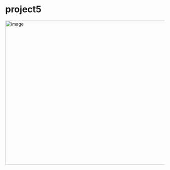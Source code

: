 # project5

<img width="2605" height="454" alt="image" src="https://github.com/user-attachments/assets/4d60ce37-f904-4744-b4f8-f1ab9945b1d4" />
